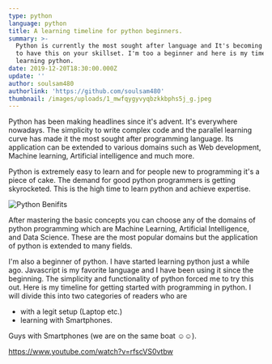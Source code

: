 ```yaml
---
type: python
language: python
title: A learning timeline for python beginners.
summary: >-
  Python is currently the most sought after language and It's becoming essential
  to have this on your skillset. I'm too a beginner and here is my timeline for
  learning python.
date: 2019-12-20T18:30:00.000Z
update: ''
author: soulsam480
authorlink: 'https://github.com/soulsam480'
thumbnail: /images/uploads/1_mwfqygyvyqbzkkbphs5j_g.jpeg
---
```

<!--StartFragment-->

Python has been making headlines since it's advent. It's everywhere nowadays. The simplicity to write complex code and the parallel learning curve has made it the most sought after programming language. Its application can be extended to various domains such as Web development, Machine learning, Artificial intelligence and much more.

Python is extremely easy to learn and for people new to programming it's a piece of cake. The demand for good python programmers is getting skyrocketed. This is the high time to learn python and achieve expertise.

![Python Benifits](/images/uploads/ol2223xwm.png "Python Benifits")

After mastering the basic concepts you can choose any of the domains of python programming which are Machine Learning, Artificial Intelligence, and Data Science. These are the most popular domains but the application of python is extended to many fields.

I'm also a beginner of python. I have started learning python just a while ago. Javascript is my favorite language and I have been using it since the beginning. The simplicity and functionality of python forced me to try this out. Here is my timeline for getting started with programming in python. I will divide this into two categories of readers who are

* with a legit setup (Laptop etc.)
* learning with Smartphones.

Guys with Smartphones (we are on the same boat ☺️☺️).

<https://www.youtube.com/watch?v=rfscVS0vtbw>
